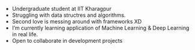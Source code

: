 -  Undergraduate student at IIT Kharagpur
-  Struggling with data structres and algorithms. 
-  Second love is messing around with frameworks XD
-  I’m currently learning application of Machine Learning & Deep Learning in real life. 
-  Open to collaborate in development projects
